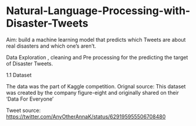 # Natural-Language-Processing-with-Disaster-Tweets

Aim: build a machine learning model that predicts which Tweets are about real disasters and which one’s aren’t. 

Data Exploration , cleaning and Pre processing for the predicting the target of Disaster Tweets.

1.1 Dataset

The data was the part of Kaggle competition.
Orignal source: This dataset was created by the company figure-eight and originally shared on their ‘Data For Everyone’ 

Tweet source: https://twitter.com/AnyOtherAnnaK/status/629195955506708480

